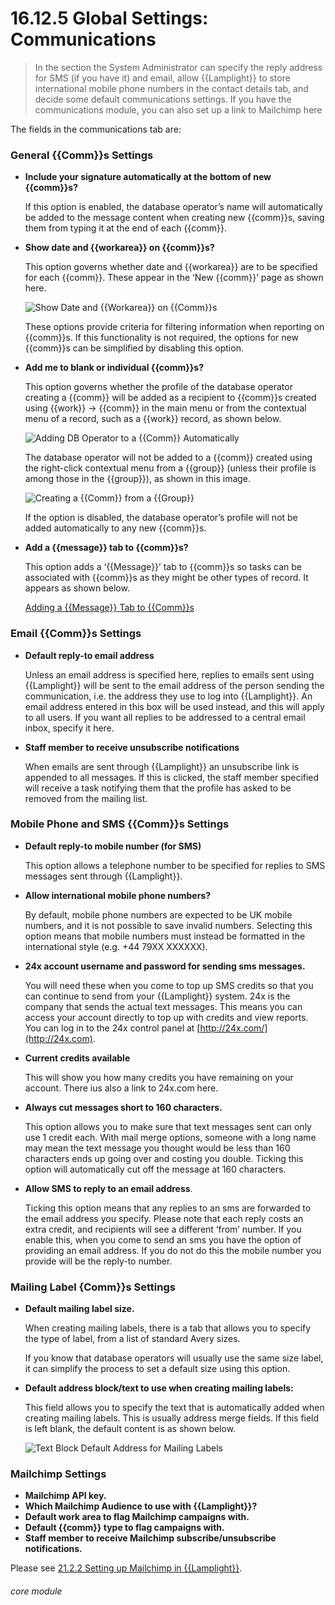 # 16.12.5 Global Settings: Communications

> In the section the System Administrator can specify the reply address for SMS (if you have it) and email, allow {{Lamplight}} to store international mobile phone numbers in the contact details tab, and decide some default communications settings. If you have the communications module, you can also set up a link to Mailchimp here

The fields in the communications tab are:

### General {{Comm}}s Settings

- **Include your signature automatically at the bottom of new {{comm}}s?**

  If this option is enabled, the database operator’s name will automatically be added to the message content when creating new {{comm}}s, saving them from typing it at the end of each {{comm}}.
  
- **Show date and {{workarea}} on {{comm}}s?**

   This option governs whether date and {{workarea}} are to be specified for each {{comm}}. These appear in the ‘New {{comm}}’ page as shown here.
   
   ![Show Date and {{Workarea}} on {{Comm}}s](16.12.5a.png)
 
   These options provide criteria for filtering information when reporting on {{comm}}s. If this functionality is not required, the options for new {{comm}}s can be simplified by disabling this option.

- **Add me to blank or individual {{comm}}s?**

   This option governs whether the profile of the database operator creating a {{comm}} will be added as a recipient to {{comm}}s created using {{work}} -> {{comm}} in the main menu or from the contextual menu of a record, such as a {{work}} record, as shown below.
   
   ![Adding DB Operator to a {{Comm}} Automatically](16.12.5b.png)
 
   The database operator will not be added to a {{comm}} created using the right-click contextual menu from a {{group}} (unless their profile is among those in the {{group}}), as shown in this image.
   
   ![Creating a {{Comm}} from a {{Group}}](16.12.5c.png)
 
   If the option is disabled, the database operator’s profile will not be added automatically to any new {{comm}}s.
   
- **Add a {{message}} tab to {{comm}}s?**

   This option adds a ‘{{Message}}’ tab to {{comm}}s so tasks can be associated with {{comm}}s as they might be other types of record. It appears as shown below.
   
   [Adding a {{Message}} Tab to {{Comm}}s](16.12.5d.png)
 
 
 ### Email {{Comm}}s Settings
 
- **Default reply-to email address**

   Unless an email address is specified here, replies to emails sent using {{Lamplight}} will be sent to the email address of the person sending the communication, i.e. the address they use to log into {{Lamplight}}. An email address entered in this box will be used instead, and this will apply to all users. If you want all replies to be addressed to a central email inbox, specify it here.
   
- **Staff member to receive unsubscribe notifications**

   When emails are sent through {{Lamplight}} an unsubscribe link is appended to all messages. If this is clicked, the staff member specified will receive a task notifying them that the profile has asked to be removed from the mailing list.
   

### Mobile Phone and SMS {{Comm}}s Settings
   
- **Default reply-to mobile number (for SMS)**

   This option allows a telephone number to be specified for replies to SMS messages sent through {{Lamplight}}.

- **Allow international mobile phone numbers?**

   By default, mobile phone numbers are expected to be UK mobile numbers, and it is not possible to save invalid numbers. Selecting this option means that mobile numbers must instead be formatted in the international style (e.g. +44 79XX XXXXXX).
   
- **24x account username and password for sending sms messages.**

   You will need these when you come to top up SMS credits so that you can continue to send from your {{Lamplight}} system. 24x is the company that sends the actual text messages. This means you can access your account directly to top up with credits and view reports. You can log in to the 24x control panel at [http://24x.com/](http://24x.com).
   
- **Current credits available**

   This will show you how many credits you have remaining on your account. There ius also a link to 24x.com here.
   
- **Always cut messages short to 160 characters.**
   
   This option allows you to make sure that text messages sent can only use 1 credit each. With mail merge options, someone with a long name may mean the text message you thought would be less than 160 characters ends up going over and costing you double. Ticking this option will automatically cut off the message at 160 characters.
   
- **Allow SMS to reply to an email address**.

   Ticking this option means that any replies to an sms are forwarded to the email address you specify. Please note that each reply costs an extra credit, and recipients will see a different ‘from’ number. If you enable this, when you come to send an sms you have the option of providing an email address. If you do not do this the mobile number you provide will be the reply-to number.
   

### Mailing Label {Comm}}s Settings

- **Default mailing label size.**

   When creating mailing labels, there is a tab that allows you to specify the type of label, from a list of standard Avery sizes.
 
   If you know that database operators will usually use the same size label, it can simplify the process to set a default size using this option.

- **Default address block/text to use when creating mailing labels:**

   This field allows you to specify the text that is automatically added when creating mailing labels. This is usually address merge fields. If this field is left blank, the default content is as shown below.
   
   ![Text Block Default Address for Mailing Labels](16.12.5e.png)
   
   
### Mailchimp Settings

- **Mailchimp API key.**
- **Which Mailchimp Audience to use with {{Lamplight}}?**
- **Default work area to flag Mailchimp campaigns with.**
- **Default {{comm}} type to flag campaigns with.**
- **Staff member to receive Mailchimp subscribe/unsubscribe notifications.**

Please see [21.2.2 Setting up Mailchimp in {{Lamplight}}](/help/index/p/21.2.2).
   
   
    
 ###### core module
